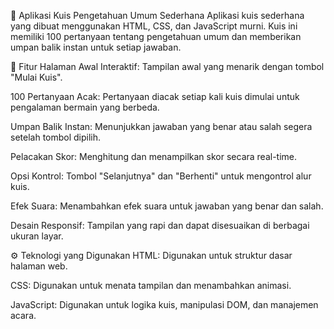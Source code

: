 📝 Aplikasi Kuis Pengetahuan Umum Sederhana
Aplikasi kuis sederhana yang dibuat menggunakan HTML, CSS, dan JavaScript murni. Kuis ini memiliki 100 pertanyaan tentang pengetahuan umum dan memberikan umpan balik instan untuk setiap jawaban.

🚀 Fitur
Halaman Awal Interaktif: Tampilan awal yang menarik dengan tombol "Mulai Kuis".

100 Pertanyaan Acak: Pertanyaan diacak setiap kali kuis dimulai untuk pengalaman bermain yang berbeda.

Umpan Balik Instan: Menunjukkan jawaban yang benar atau salah segera setelah tombol dipilih.

Pelacakan Skor: Menghitung dan menampilkan skor secara real-time.

Opsi Kontrol: Tombol "Selanjutnya" dan "Berhenti" untuk mengontrol alur kuis.

Efek Suara: Menambahkan efek suara untuk jawaban yang benar dan salah.

Desain Responsif: Tampilan yang rapi dan dapat disesuaikan di berbagai ukuran layar.

⚙️ Teknologi yang Digunakan
HTML: Digunakan untuk struktur dasar halaman web.

CSS: Digunakan untuk menata tampilan dan menambahkan animasi.

JavaScript: Digunakan untuk logika kuis, manipulasi DOM, dan manajemen acara.
